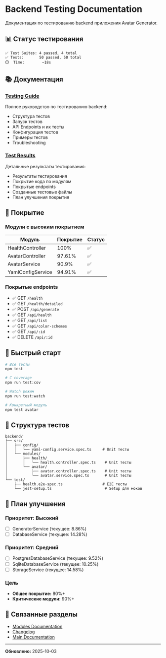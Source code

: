 # Backend Testing Documentation

Документация по тестированию backend приложения Avatar Generator.

## 📊 Статус тестирования

```
✅ Test Suites: 4 passed, 4 total
✅ Tests:       50 passed, 50 total
⏱️  Time:        ~18s
```

## 📚 Документация

### [Testing Guide](./TESTING.md)

Полное руководство по тестированию backend:

- Структура тестов
- Запуск тестов
- API Endpoints и их тесты
- Конфигурация тестов
- Примеры тестов
- Troubleshooting

### [Test Results](./TEST_RESULTS.md)

Детальные результаты тестирования:

- Результаты тестирования
- Покрытие кода по модулям
- Покрытые endpoints
- Созданные тестовые файлы
- План улучшения покрытия

## 🎯 Покрытие

### Модули с высоким покрытием

| Модуль            | Покрытие | Статус |
| ----------------- | -------- | ------ |
| HealthController  | 100%     | ✅     |
| AvatarController  | 97.61%   | ✅     |
| AvatarService     | 90.9%    | ✅     |
| YamlConfigService | 94.91%   | ✅     |

### Покрытые endpoints

- ✅ GET `/health`
- ✅ GET `/health/detailed`
- ✅ POST `/api/generate`
- ✅ GET `/api/health`
- ✅ GET `/api/list`
- ✅ GET `/api/color-schemes`
- ✅ GET `/api/:id`
- ✅ DELETE `/api/:id`

## 🚀 Быстрый старт

```bash
# Все тесты
npm test

# С coverage
npm run test:cov

# Watch режим
npm run test:watch

# Конкретный модуль
npm test avatar
```

## 📁 Структура тестов

```
backend/
├── src/
│   ├── config/
│   │   └── yaml-config.service.spec.ts     # Unit тесты
│   └── modules/
│       ├── health/
│       │   └── health.controller.spec.ts    # Unit тесты
│       └── avatar/
│           ├── avatar.controller.spec.ts    # Unit тесты
│           └── avatar.service.spec.ts       # Unit тесты
└── test/
    ├── health.e2e-spec.ts                  # E2E тесты
    └── jest-setup.ts                        # Setup для моков
```

## 🎯 План улучшения

### Приоритет: Высокий

- [ ] GeneratorService (текущее: 8.86%)
- [ ] DatabaseService (текущее: 14.28%)

### Приоритет: Средний

- [ ] PostgresDatabaseService (текущее: 9.52%)
- [ ] SqliteDatabaseService (текущее: 10.25%)
- [ ] StorageService (текущее: 14.58%)

### Цель

- **Общее покрытие:** 80%+
- **Критические модули:** 90%+

## 🔗 Связанные разделы

- [Modules Documentation](../modules/README.md)
- [Changelog](../changelog/README.md)
- [Main Documentation](../../README.md)

---

**Обновлено:** 2025-10-03
